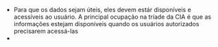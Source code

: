 - Para que os dados sejam úteis, eles devem estár disponíveis e acessíveis ao usuário. A principal ocupação na tríade da CIA é que as informações estejam disponíveis quando os usuários autorizados precisarem acessá-las
-